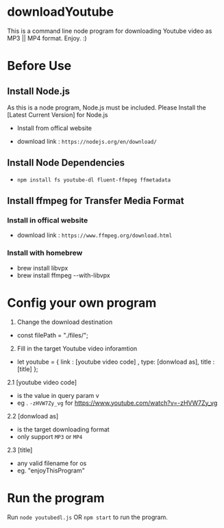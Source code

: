 # downloadYoutube
This is a command line node program for downloading Youtube video as MP3 || MP4 format. Enjoy. :)

# Before Use
## Install Node.js
As this is a node program, Node.js must be included.
Please Install the [Latest Current Version] for Node.js

* Install from offical website
- download link : `https://nodejs.org/en/download/`

## Install Node Dependencies
- `npm install fs youtube-dl fluent-ffmpeg ffmetadata`

## Install ffmpeg for Transfer Media Format
### Install in offical website
- download link : `https://www.ffmpeg.org/download.html`

### Install with homebrew
- brew install libvpx
- brew install ffmpeg --with-libvpx
 
# Config your own program
1. Change the download destination 
- const filePath = "./files/";
2. Fill in the target Youtube video inforamtion 
- let youtube = {
	link : [youtube video code] ,
	type: [donwload as],
	title : [title]
};

2.1 [youtube video code] 
- is the value in query param v
- eg . `-zHVW7Zy_vg` for https://www.youtube.com/watch?v=-zHVW7Zy_vg

2.2 [donwload as]
- is the target downloading format
- only support `MP3` or `MP4`

2.3 [title]
- any valid filename for os
- eg. "enjoyThisProgram"

# Run the program
Run `node youtubedl.js` OR `npm start` to run the program.
